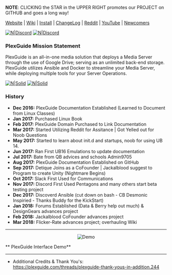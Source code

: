 **NOTE**:  CLICKING the STAR in the UPPER RIGHT promotes our PROJECT on GITHUB and goes a long way!

[Website](https://plexguide.com) | [Wiki](https://wiki.plexguide.com) | [Install](https://plexguide.com/threads/plexguide-install-instructions.243/) | [ChangeLog](https://github.com/Admin9705/PlexGuide.com-The-Awesome-Plex-Server/blob/Version-5/ChangeLog.md) | [Reddit](https://www.reddit.com/r/plexguide/) | [YouTube](https://plexguide.com/threads/youtube-videos.436/) | [Newcomers](https://plexguide.com/threads/for-pg-newcomers.653/)

[![N|Discord](https://plexguide.com/pics/github/discord1.png)](https://plexguide.com/threads/plexguide-discord-information.471/) [![N|Discord](https://plexguide.com/pics/github/donate.png)](https://plexguide.com/dbtech-donate/monthly-developer-costs.1/donate)

### PlexGuide Mission Statement ###

PlexGuide is an all-in-one media solution that deploys a Media Server through the use of Google Drive; serving as an unlimited back-end storage. PlexGuide utilizes Ansible and Docker to streamline your Media Server, while deploying multiple tools for your Server Operations.

[![N|Solid](https://camo.githubusercontent.com/348b82630f4f5be3c775c9caed3bb5765b0b3018/687474703a2f2f692e696d6775722e636f6d2f785370773438322e706e67)](https://plexguide.com/forums/pg-scripting.94/) [![N|Solid](https://camo.githubusercontent.com/653f9f8e115242dddb8f6282d17c8ef550844294/687474703a2f2f692e696d6775722e636f6d2f6d464f304f75582e706e67)](https://plexguide.com/forums/development.14/)

### History ###

* **Dec 2016:** PlexGuide Documentation Established (Learned to Document from Linux Classes)
* **Jan 2017:** Purchased Linux Book
* **Feb 2017:** PlexGuide Domain Purchased to Link Documentation
* **Mar 2017:** Started Utilizing Reddit for Assitance | Got Yelled out for Noob Questions
* **May 2017:** Started to learn about init.d and startups, noob for using UB 14.
* **Jun 2017:** Ran First UB16 Emulations to update documentation
* **Jul 2017:** Bate from QB advices and schools Admin9705
* **Aug 2017:** PlexGuide Documentation Established on GitHub
* **Sep 2017:** Detique Joins as a CoFounder | Jackalblood suggest to Program to create Unity (Nightmare Begins)
* **Oct 2017:** Slack First Used for Communications
* **Nov 2017:** Discord First Used Pentagons and many others start beta testing project
* **Dec 2017:** Discoverd Ansible (cut down on bash - CB Desmonic Inspiried - Thanks Buddy for the KickStart)
* **Jan 2018:** Forums Established (Data & Berry help out much) & DesignGears advances project
* **Feb 2018:** Jackalblood CoFounder advances project
* **Mar 2018:** Flicker-Rate advances project; overhauling Wiki

----------------------------------------------------------------------
<p align="center">
  <img src="https://plexguide.com/demo40.png" alt="Demo"/>
</p>
** PlexGuide Interface Demo**

---------------------------------
- Additional Credits & Thank You's: https://plexguide.com/threads/plexguide-thank-yous-in-addition.244

